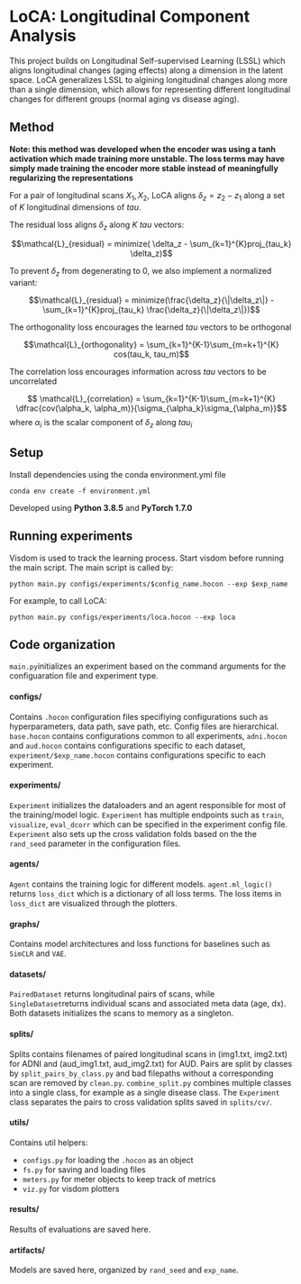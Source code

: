 # LoCA: Longitudinal Component Analysis
This project builds on Longitudinal Self-supervised Learning (LSSL) which aligns longitudinal changes (aging effects) along a dimension in the latent space. LoCA generalizes LSSL to algining longitudinal changes along more than a single dimension, which allows for representing different longitudinal changes for different groups (normal aging vs disease aging). 

## Method
**Note: this method was developed when the encoder was using a tanh activation which made training more unstable. The loss terms may have simply made training the encoder more stable instead of meaningfully regularizing the representations**

For a pair of longitudinal scans $X_1, X_2$, LoCA aligns $\delta_z = z_2 - z_1$ along a set of $K$ longitudinal dimensions of $tau$. 

The residual loss aligns $\delta_z$ along $K$ $tau$ vectors:

$$\mathcal{L}_{residual} = minimize( \delta_z - \sum_{k=1}^{K}proj_{tau_k} \delta_z)$$

To prevent $\delta_z$ from degenerating to $0$, we also implement a normalized variant:

$$\mathcal{L}_{residual} = minimize(\frac{\delta_z}{\|\delta_z\|} - \sum_{k=1}^{K}proj_{tau_k} \frac{\delta_z}{\|\delta_z\|})$$

The orthogonality loss encourages the learned $tau$ vectors to be orthogonal

$$\mathcal{L}_{orthogonality} = \sum_{k=1}^{K-1}\sum_{m=k+1}^{K} cos(tau_k, tau_m)$$

The correlation loss encourages information across $tau$ vectors to be uncorrelated

$$ \mathcal{L}_{correlation} = \sum_{k=1}^{K-1}\sum_{m=k+1}^{K} \dfrac{cov(\alpha_k, \alpha_m)}{\sigma_{\alpha_k}\sigma_{\alpha_m}}$$
where $\alpha_i$ is the scalar component of $\delta_z$ along $tau_i$

## Setup
Install dependencies using the conda environment.yml file
```
conda env create -f environment.yml
```
Developed using **Python 3.8.5** and **PyTorch 1.7.0**

## Running experiments
Visdom is used to track the learning process. Start visdom before running the main script.
The main script is called by:
```
python main.py configs/experiments/$config_name.hocon --exp $exp_name
```
For example, to call LoCA:
```
python main.py configs/experiments/loca.hocon --exp loca
```
## Code organization
`main.py`initializes an experiment based on the command arguments for the configuaration file and experiment type.

#### configs/
Contains `.hocon` configuration files specifiying configurations such as hyperparameters, data path, save path, etc. Config files are hierarchical. 
`base.hocon` contains configurations common to all experiments, `adni.hocon` and `aud.hocon` contains configurations specific to each dataset, `experiment/$exp_name.hocon` contains configurations specific to each experiment.

#### experiments/
`Experiment` initializes the dataloaders and an agent responsible for most of the training/model logic. `Experiment` has multiple endpoints such as `train`, `visualize`, `eval_dcorr` which can be specified in the experiment config file. `Experiment` also sets up the cross validation folds based on the the `rand_seed` parameter in the configuration files.

#### agents/
`Agent` contains the training logic for different models. `agent.ml_logic()` returns `loss_dict` which is a dictionary of all loss terms. The loss items in `loss_dict` are visualized through the plotters.

#### graphs/
Contains model architectures and loss functions for baselines such as `SimCLR` and `VAE`.

#### datasets/
`PairedDataset` returns longitudinal pairs of scans, while `SingleDataset`returns individual scans and associated meta data (age, dx).
Both datasets initializes the scans to memory as a singleton.

#### splits/
Splits contains filenames of paired longitudinal scans in (img1.txt, img2.txt) for ADNI and (aud_img1.txt, aud_img2.txt) for AUD. 
Pairs are split by classes by `split_pairs_by_class.py` and bad filepaths without a corresponding scan are removed by `clean.py`. `combine_split.py` combines multiple classes into a single class, for example as a single disease class. 
The `Experiment` class separates the pairs to cross validation splits saved in `splits/cv/`.

#### utils/
Contains util helpers: 
* `configs.py` for loading the `.hocon` as an object 
* `fs.py` for saving and loading files
* `meters.py` for meter objects to keep track of metrics
* `viz.py` for visdom plotters

#### results/
Results of evaluations are saved here.

#### artifacts/
Models are saved here, organized by `rand_seed` and `exp_name`.